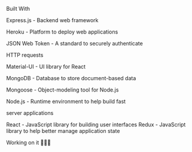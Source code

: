  Built With


Express.js - Backend web framework


Heroku - Platform to deploy web applications


JSON Web Token - A standard to securely authenticate 

HTTP requests


Material-UI - UI library for React


MongoDB - Database to store document-based data


Mongoose - Object-modeling tool for Node.js


Node.js - Runtime environment to help build fast 

server applications


React - JavaScript library for building user interfaces
Redux - JavaScript library to help better manage application state

Working on it 👨‍🔧🔧